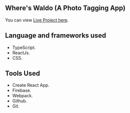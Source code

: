 ## Where's Waldo (A Photo Tagging App)

You can view [Live Project here](https://iamyoungbossy.github.io/where-is-waldo/).

## Language and frameworks used

- TypeScript.
- ReactJs.
- CSS.

## Tools Used

- Create React App.
- Firebase.
- Webpack.
- Github.
- Git.
